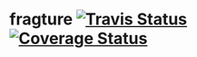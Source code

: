 # fragture [![Travis Status][travis-img]][travis-href] [![Coverage Status][coverage-img]][coverage-href]

[travis-img]:https://travis-ci.org/aisouard/fragture.svg?branch=master
[travis-href]:https://travis-ci.org/aisouard/fragture
[coverage-img]:https://coveralls.io/repos/github/aisouard/fragture/badge.svg?branch=master
[coverage-href]:https://coveralls.io/github/aisouard/fragture?branch=master
